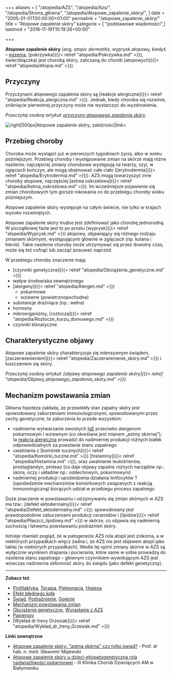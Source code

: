 +++
aliases = [
  "/atopedia/AZS",
  "/atopedia/Azs/",
  "/atopedia/Strona_główna",
  "/atopedia/Atopowe_zapalenie_skóry/",
]
date = "2005-01-01T00:00:00+01:00"
permalink = "/atopowe_zapalenie_skóry/"
title = "Atopowe zapalenie skóry"
kategorie = [ "podstawowe wiadomości",]
lastmod = "2016-11-19T15:19:26+00:00"

+++

**Atopowe zapalenie skóry** (ang. *atopic dermatitis*, wyprysk atopowy, kiedyś –
[egzema](/atopedia/Egzema), [pokrzywka]({{< relref
"atopedia/Pokrzywka.md" >}}), świerzbiączka) jest chorobą skóry,
zaliczaną do chorób [atopowych]({{< relref "atopedia/Atopia.md" >}}).

## Przyczyny

Przyczynami atopowego zapalenia skóry są
[reakcje alergiczne]({{< relref "atopedia/Reakcja_alergiczna.md" >}}). Jednak, kiedy choroba się
rozwinie, zniknięcie pierwotnej przyczyny może nie wystarczyć do wyzdrowienia.

*Przeczytaj osobny artykuł: [przyczyny atopowego zapalenia skóry](/atopedia/Przyczyny_atopowego_zapalenia_skóry).*

![](/images/Atopowe-diagram.png "right|500px|Atopowe zapalenie skóry, zależności|link=")

## Przebieg choroby

Choroba może wystąpić już w pierwszych tygodniach życia, albo w wieku
późniejszym. Przebieg choroby i występowanie zmian na skórze mają różne
nasilenie; najczęściej zmiany chorobowe występują na twarzy, szyi, w zgięciach
kończyn, ale mogą obejmować całe ciało
([erytrodermia]({{< relref "atopedia/Erytrodermia.md" >}})).
AZS mogą towarzyszyć inne choroby atopowe, najczęściej
[astma oskrzelowa]({{< relref "atopedia/Astma_oskrzelowa.md" >}}).
Im wcześniejsze pojawienie się zmian chorobowych tym gorsze rokowania co do
przebiegu choroby wieku późniejszym.

Atopowe zapalenie skóry występuje na całym świecie, nie tylko w krajach wysoko
rozwiniętych.

Atopowe zapalenie skóry trudno jest zdefiniować jako chorobę jednorodną. W
początkowej fazie jest to po prostu [wyprysk]({{< relref "atopedia/Wyprysk.md" >}})
atopowy, objawiający się różnego rodzaju zmianami skórnymi,
występującymi głównie w zgięciach (np.  kolana i łokcie). Takie nasilenie
choroby może utrzymywać się przez dowolny czas, może się też cofnąć lub zacząć
posuwać naprzód.

W przebiegu choroby znaczenie mają:

-   [czynniki genetyczne]({{< relref "atopedia/Obciążenie_genetyczne.md" >}})
-   wpływ środowiska zewnętrznego
-   [alergeny]({{< relref "atopedia/Alergen.md" >}})
    -   pokarmowe
    -   wziewne (powietrznopochodne)
-   substancje drażniące (np.: wełna)
-   hormony
-   mikroorganizmy, [roztocza]({{< relref "atopedia/Roztocze_kurzu_domowego.md" >}})
-   czynniki klimatyczne

## Charakterystyczne objawy

Atopowe zapalenie skóry charakteryzuje się intensywnym świądem,
[zaczerwienieniem]({{< relref "atopedia/Zaczerwienienie_skóry.md" >}}) i
łuszczeniem się skóry.

*Przeczytaj osobny artykuł: [objawy atopowego zapalenia skóry]({{< relref "atopedia/Objawy_atopowego_zapalenia_skóry.md" >}}).*

## Mechanizm powstawania zmian

Główna hipoteza zakłada, że przewlekły stan zapalny skóry jest spowodowany
zaburzeniami immunologicznymi, spowodowanymi przez cechy genetyczne; te
zaburzenia to przede wszystkim:

-   nadmierne wytwarzanie swoistych [IgE](/atopedia/IgE) przeciwko
    alergenom pokarmowym i wziewnym (co określane jest mianem „astmy skórnej”);
    ta [reakcja alergiczna](/atopedia/Reakcja_alergiczna) prowadzi do
    nadmiernej produkcji różnych białek odpowiedzialnych za powstanie stanu
    zapalnego
-   uwalniania z [komórek tucznych]({{< relref "atopedia/Komórki_tuczne.md" >}})
    [histaminy]({{< relref "atopedia/Histamina.md" >}}),
    oraz uwalnianie leukotrienów, prostaglandyn, proteaz (co daje objawy zapalne
    różnych narządów np.: skóra, oczy i układów np.: oddechowym, pokarmowym)
-   nadmiernej produkcji i upośledzenia działania limfocytów T (upośledzenie
    mechanizmów komórkowych związanych z reakcją immunologiczną) biorących
    udział w przebiegu procesu zapalnego

Duże znaczenie w powstawaniu i utrzymywaniu się zmian skórnych w AZS ma tzw.:
[defekt ektodermalny]({{< relref "atopedia/Defekt_ektodermalny.md" >}});
spowodowany jest prawdopodobnie zaburzeniami produkcji ceramidów i [lipidów]({{<
relref "atopedia/Płaszcz_lipidowy.md" >}}) w skórze, co objawia się nadmierną
suchością i łatwemu powstawaniu podrażnień skóry.

Istnieje również pogląd, że w patogenezie AZS rola atopii jest znikoma, a w
niektórych przypadkach wręcz żadna i, że AZS nie jest objawem atopii jako takiej
(w niektórych przypadkach). Wedle tej opinii zmiany skórne w AZS są wyłącznie
wynikiem drapania i pocierania, które same w sobie prowadzą do nasilenia stanu
zapalnego – głównym czynnikiem wywołującym AZS jest wówczas nadmierna skłonność
skóry do świądu (jako defekt genetyczny).

------------------------------------------------------------------------

**Zobacz też**

-   [Profilaktyka](/atopedia/Profilaktyka), [Terapia](/atopedia/Terapia), [Pielęgnacja](/atopedia/Pielęgnacja), [Higiena](/atopedia/Higiena)
-   [Efekt błędnego koła](/atopedia/Efekt_błędnego_koła)
-   [Świąd](/atopedia/Świąd), [Podrażnienie](/atopedia/Podrażnienie), [Gojenie](/atopedia/Gojenie)
-   [Mechanizm powstawania zmian](/atopedia/Mechanizm_powstawania_zmian)
-   [Obciążenie genetyczne](/atopedia/Obciążenie_genetyczne), [Wyrastanie z AZS](/atopedia/Wyrastanie_z_AZS)
-   [Papierosy](/atopedia/Papierosy)
-   [Wykład dr Ireny Grzesiak]({{< relref "atopedia/Wykład_dr_Ireny_Grzesiak.md" >}})

**Linki zewnętrzne**

-   [Atopowe zapalenie skóry: "astma skórna" czy tylko świąd?](http://www.alergia.org.pl/lek.arch1/archiwum/00_03/atopowe.html) - Prof. dr hab. n. med. Sławomir Majewski
-   [Atopowe zapalenie skóry u dzieci-etiopatogenetyczna rola nadwrażliwości pokarmowej](http://www.alergia.org.pl/lek.arch1/archiwum/01_01/atopowe.html) - III Klinika Chorób Dziecięcych AM w Białymstoku
